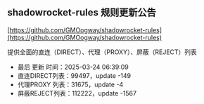 ## shadowrocket-rules 规则更新公告

[https://github.com/GMOogway/shadowrocket-rules](https://github.com/GMOogway/shadowrocket-rules)

提供全面的直连（DIRECT）、代理（PROXY）、屏蔽（REJECT）列表
- 最后 更新 时间：2025-03-24 06:39:09
- 直连DIRECT列表：99497，update -149
- 代理PROXY 列表：31675，update -4
- 屏蔽REJECT列表：112222，update -1567